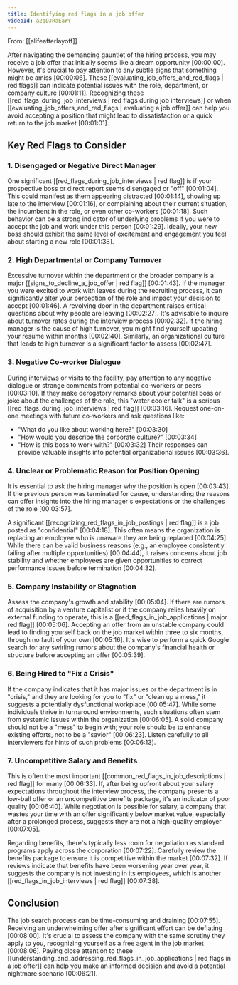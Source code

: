 ```yaml
---
title: Identifying red flags in a job offer
videoId: a2qDJRaEaWY
---
```


From: [[alifeafterlayoff]] <br/> 

After navigating the demanding gauntlet of the hiring process, you may receive a job offer that initially seems like a dream opportunity <a class="yt-timestamp" data-t="00:00:00">[00:00:00]</a>. However, it's crucial to pay attention to any subtle signs that something might be amiss <a class="yt-timestamp" data-t="00:00:06">[00:00:06]</a>. These [[evaluating_job_offers_and_red_flags | red flags]] can indicate potential issues with the role, department, or company culture <a class="yt-timestamp" data-t="00:01:11">[00:01:11]</a>. Recognizing these [[red_flags_during_job_interviews | red flags during job interviews]] or when [[evaluating_job_offers_and_red_flags | evaluating a job offer]] can help you avoid accepting a position that might lead to dissatisfaction or a quick return to the job market <a class="yt-timestamp" data-t="00:01:01">[00:01:01]</a>.

## Key Red Flags to Consider

### 1. Disengaged or Negative Direct Manager
One significant [[red_flags_during_job_interviews | red flag]] is if your prospective boss or direct report seems disengaged or "off" <a class="yt-timestamp" data-t="00:01:04">[00:01:04]</a>. This could manifest as them appearing distracted <a class="yt-timestamp" data-t="00:01:14">[00:01:14]</a>, showing up late to the interview <a class="yt-timestamp" data-t="00:01:16">[00:01:16]</a>, or complaining about their current situation, the incumbent in the role, or even other co-workers <a class="yt-timestamp" data-t="00:01:18">[00:01:18]</a>. Such behavior can be a strong indicator of underlying problems if you were to accept the job and work under this person <a class="yt-timestamp" data-t="00:01:29">[00:01:29]</a>. Ideally, your new boss should exhibit the same level of excitement and engagement you feel about starting a new role <a class="yt-timestamp" data-t="00:01:38">[00:01:38]</a>.

### 2. High Departmental or Company Turnover
Excessive turnover within the department or the broader company is a major [[signs_to_decline_a_job_offer | red flag]] <a class="yt-timestamp" data-t="00:01:43">[00:01:43]</a>. If the manager you were excited to work with leaves during the recruiting process, it can significantly alter your perception of the role and impact your decision to accept <a class="yt-timestamp" data-t="00:01:46">[00:01:46]</a>. A revolving door in the department raises critical questions about why people are leaving <a class="yt-timestamp" data-t="00:02:27">[00:02:27]</a>. It's advisable to inquire about turnover rates during the interview process <a class="yt-timestamp" data-t="00:02:32">[00:02:32]</a>. If the hiring manager is the cause of high turnover, you might find yourself updating your resume within months <a class="yt-timestamp" data-t="00:02:40">[00:02:40]</a>. Similarly, an organizational culture that leads to high turnover is a significant factor to assess <a class="yt-timestamp" data-t="00:02:47">[00:02:47]</a>.

### 3. Negative Co-worker Dialogue
During interviews or visits to the facility, pay attention to any negative dialogue or strange comments from potential co-workers or peers <a class="yt-timestamp" data-t="00:03:10">[00:03:10]</a>. If they make derogatory remarks about your potential boss or joke about the challenges of the role, this "water cooler talk" is a serious [[red_flags_during_job_interviews | red flag]] <a class="yt-timestamp" data-t="00:03:16">[00:03:16]</a>. Request one-on-one meetings with future co-workers and ask questions like:
*   "What do you like about working here?" <a class="yt-timestamp" data-t="00:03:30">[00:03:30]</a>
*   "How would you describe the corporate culture?" <a class="yt-timestamp" data-t="00:03:34">[00:03:34]</a>
*   "How is this boss to work with?" <a class="yt-timestamp" data-t="00:03:32">[00:03:32]</a>
Their responses can provide valuable insights into potential organizational issues <a class="yt-timestamp" data-t="00:03:36">[00:03:36]</a>.

### 4. Unclear or Problematic Reason for Position Opening
It is essential to ask the hiring manager why the position is open <a class="yt-timestamp" data-t="00:03:43">[00:03:43]</a>. If the previous person was terminated for cause, understanding the reasons can offer insights into the hiring manager's expectations or the challenges of the role <a class="yt-timestamp" data-t="00:03:57">[00:03:57]</a>.

A significant [[recognizing_red_flags_in_job_postings | red flag]] is a job posted as "confidential" <a class="yt-timestamp" data-t="00:04:18">[00:04:18]</a>. This often means the organization is replacing an employee who is unaware they are being replaced <a class="yt-timestamp" data-t="00:04:25">[00:04:25]</a>. While there can be valid business reasons (e.g., an employee consistently failing after multiple opportunities) <a class="yt-timestamp" data-t="00:04:44">[00:04:44]</a>, it raises concerns about job stability and whether employees are given opportunities to correct performance issues before termination <a class="yt-timestamp" data-t="00:04:32">[00:04:32]</a>.

### 5. Company Instability or Stagnation
Assess the company's growth and stability <a class="yt-timestamp" data-t="00:05:04">[00:05:04]</a>. If there are rumors of acquisition by a venture capitalist or if the company relies heavily on external funding to operate, this is a [[red_flags_in_job_applications | major red flag]] <a class="yt-timestamp" data-t="00:05:06">[00:05:06]</a>. Accepting an offer from an unstable company could lead to finding yourself back on the job market within three to six months, through no fault of your own <a class="yt-timestamp" data-t="00:05:16">[00:05:16]</a>. It's wise to perform a quick Google search for any swirling rumors about the company's financial health or structure before accepting an offer <a class="yt-timestamp" data-t="00:05:39">[00:05:39]</a>.

### 6. Being Hired to "Fix a Crisis"
If the company indicates that it has major issues or the department is in "crisis," and they are looking for you to "fix" or "clean up a mess," it suggests a potentially dysfunctional workplace <a class="yt-timestamp" data-t="00:05:47">[00:05:47]</a>. While some individuals thrive in turnaround environments, such situations often stem from systemic issues within the organization <a class="yt-timestamp" data-t="00:06:05">[00:06:05]</a>. A solid company should not be a "mess" to begin with; your role should be to enhance existing efforts, not to be a "savior" <a class="yt-timestamp" data-t="00:06:23">[00:06:23]</a>. Listen carefully to all interviewers for hints of such problems <a class="yt-timestamp" data-t="00:06:13">[00:06:13]</a>.

### 7. Uncompetitive Salary and Benefits
This is often the most important [[common_red_flags_in_job_descriptions | red flag]] for many <a class="yt-timestamp" data-t="00:06:33">[00:06:33]</a>. If, after being upfront about your salary expectations throughout the interview process, the company presents a low-ball offer or an uncompetitive benefits package, it's an indicator of poor quality <a class="yt-timestamp" data-t="00:06:40">[00:06:40]</a>. While negotiation is possible for salary, a company that wastes your time with an offer significantly below market value, especially after a prolonged process, suggests they are not a high-quality employer <a class="yt-timestamp" data-t="00:07:05">[00:07:05]</a>.

Regarding benefits, there's typically less room for negotiation as standard programs apply across the corporation <a class="yt-timestamp" data-t="00:07:22">[00:07:22]</a>. Carefully review the benefits package to ensure it is competitive within the market <a class="yt-timestamp" data-t="00:07:32">[00:07:32]</a>. If reviews indicate that benefits have been worsening year over year, it suggests the company is not investing in its employees, which is another [[red_flags_in_job_interviews | red flag]] <a class="yt-timestamp" data-t="00:07:38">[00:07:38]</a>.

## Conclusion
The job search process can be time-consuming and draining <a class="yt-timestamp" data-t="00:07:55">[00:07:55]</a>. Receiving an underwhelming offer after significant effort can be deflating <a class="yt-timestamp" data-t="00:08:00">[00:08:00]</a>. It's crucial to assess the company with the same scrutiny they apply to you, recognizing yourself as a free agent in the job market <a class="yt-timestamp" data-t="00:08:06">[00:08:06]</a>. Paying close attention to these [[understanding_and_addressing_red_flags_in_job_applications | red flags in a job offer]] can help you make an informed decision and avoid a potential nightmare scenario <a class="yt-timestamp" data-t="00:06:21">[00:06:21]</a>.